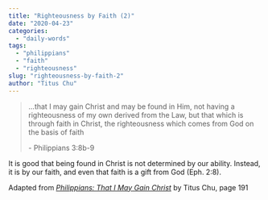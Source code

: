 ```yaml
---
title: "Righteousness by Faith (2)"
date: "2020-04-23"
categories: 
  - "daily-words"
tags: 
  - "philippians"
  - "faith"
  - "righteousness"
slug: "righteousness-by-faith-2"
author: "Titus Chu"
---
```


> ...that I may gain Christ and may be found in Him, not having a righteousness of my own derived from the Law, but that which is through faith in Christ, the righteousness which comes from God on the basis of faith
> 
> \- Philippians 3:8b-9

It is good that being found in Christ is not determined by our ability. Instead, it is by our faith, and even that faith is a gift from God (Eph. 2:8).

Adapted from _[Philippians: That I May Gain Christ](https://www.asweetsavor.org/book-philippians)_ by Titus Chu, page 191
